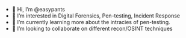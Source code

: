 - 👋 Hi, I’m @easypants
- 👀 I’m interested in Digital Forensics, Pen-testing, Incident Response
- 🌱 I’m currently learning more about the intracies of pen-testing.
- 💞️ I’m looking to collaborate on different recon/OSINT techniques

<!---
easypants/easypants is a ✨ special ✨ repository because its `README.md` (this file) appears on your GitHub profile.
You can click the Preview link to take a look at your changes.
--->

